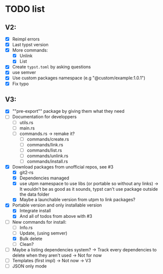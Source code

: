 # TODO list

## V2: 

- [x] Reimpl errors
- [x] Last typst version
- [x] More commands:
  - [x] Unlink
  - [x] List
- [x] Create `typst.toml` by asking questions
- [x] use semver
- [x] Use custom packages namespace (e.g "@custom/example:1.0.1")
- [x] Fix typo

## V3:

- [X] ""pre-export"" package by giving them what they need 
- [ ] Documentation for developpers
  - [ ] utils.rs
  - [ ] main.rs
  - [ ] commands.rs → remake it?
    - [ ] commands/create.rs
    - [ ] commands/link.rs
    - [ ] commands/list.rs
    - [ ] commands/unlink.rs
    - [ ] commands/install.rs
- [x] Download packages from unofficial repos, see #3
  - [x] git2-rs
  - [x] Dependencies managed
  - [x] use utpm namespace to use libs (or portable so without any links) → It wouldn't be as good as it sounds, typst can't use package outside the data folder
  - [x] Maybe a launchable version from utpm to link packages?
- [x] Portable version and only installable version
  - [x] Integrate install
  - [x] And all of todos from above with #3
- [ ] New commands for install:
  - [ ] Info.rs
  - [ ] Update, (using semver)
  - [x] Bulk delete
  - [ ] Clean?
- [ ] Maybe a listing dependencies system? -> Track every dependencies to delete when they aren't used -> Not for now
- [ ] Templates (first impl) -> Not now → V3
- [ ] JSON only mode 